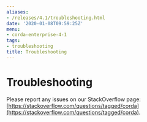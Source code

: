 ```yaml
---
aliases:
- /releases/4.1/troubleshooting.html
date: '2020-01-08T09:59:25Z'
menu:
- corda-enterprise-4-1
tags:
- troubleshooting
title: Troubleshooting
---
```



# Troubleshooting

Please report any issues on our StackOverflow page: [https://stackoverflow.com/questions/tagged/corda](https://stackoverflow.com/questions/tagged/corda).

